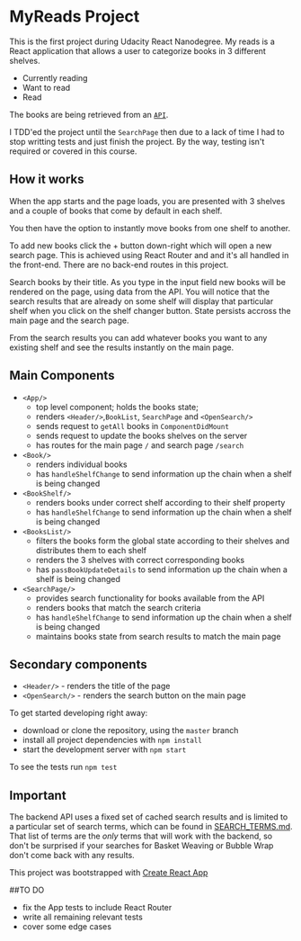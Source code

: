 # MyReads Project

This is the first project during Udacity React Nanodegree. My reads is a React application that allows a user to categorize books in 3 different shelves.

* Currently reading
* Want to read
* Read

The books are being retrieved from an [`API`](https://reactnd-books-api.udacity.com).

I TDD'ed the project until the `SearchPage` then due to a lack of time I had to stop writting tests and just finish the project. By the way, testing isn't required or covered in this course.

## How it works

When the app starts and the page loads, you are presented with 3 shelves and a couple of books that come by default in each shelf.

You then have the option to instantly move books from one shelf to another. 

To add new books click the + button down-right which will open a new search page. This is achieved using React Router and and it's all handled in the front-end. There are no back-end routes in this project.

Search books by their title. As you type in the input field new books will be rendered on the page, using data from the API. You will notice that the search results that are already on some shelf will display that particular shelf when you click on the shelf changer button. State persists accross the main page and the search page.

From the search results you can add whatever books you want to any existing shelf and see the results instantly on the main page.



## Main Components

* `<App/>`
    * top level component; holds the books state;
    * renders  `<Header/>`,`BookList`, `SearchPage` and `<OpenSearch/>`
    * sends request to `getAll` books in `ComponentDidMount`
    * sends request to update the books shelves on the server
    * has routes for the main page `/` and search page  `/search` 
* `<Book/>`
    * renders individual books
    * has `handleShelfChange` to send information up the chain when a shelf is being changed
* `<BookShelf/>`
    * renders books under correct shelf according to their shelf property
    * has `handleShelfChange` to send information up the chain when a shelf is being changed
* `<BooksList/>`
    * filters the books form the global state according to their shelves and distributes them to each shelf
    * renders the 3 shelves with correct corresponding books
     * has `passBookUpdateDetails` to send information up the chain when a shelf is being changed
* `<SearchPage/>` 
    * provides search functionality for books available from the API
    * renders books that match the search criteria
    * has `handleShelfChange` to send information up the chain when a shelf is being changed
    * maintains books state from search results to match the main page 

## Secondary components

* `<Header/>` - renders the title of the page
* `<OpenSearch/>` - renders the search button on the main page


To get started developing right away:

* download or clone the repository, using the `master` branch
* install all project dependencies with `npm install`
* start the development server with `npm start`

To see the tests run `npm test`

## Important
The backend API uses a fixed set of cached search results and is limited to a particular set of search terms, which can be found in [SEARCH_TERMS.md](SEARCH_TERMS.md). That list of terms are the _only_ terms that will work with the backend, so don't be surprised if your searches for Basket Weaving or Bubble Wrap don't come back with any results.

This project was bootstrapped with [Create React App](https://github.com/facebookincubator/create-react-app)

##TO DO

* fix the App tests to include React Router
* write all remaining relevant tests
* cover some edge cases


